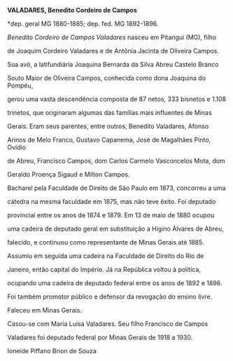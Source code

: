 **VALADARES, Benedito Cordeiro de Campos**



\*dep. geral MG 1880-1885; dep. fed. MG 1892-1896.



*Benedito Cordeiro de Campos Valadares* nasceu em Pitangui (MG), filho

de Joaquim Cordeiro Valadares e de Antônia Jacinta de Oliveira Campos.

Sua avó, a latifundiária Joaquina Bernarda da Silva Abreu Castelo Branco

Souto Maior de Oliveira Campos, conhecida como dona Joaquina do Pompéu,

gerou uma vasta descendência composta de 87 netos, 333 bisnetos e 1.108

trinetos, que originaram algumas das famílias mais influentes de Minas

Gerais. Eram seus parentes, entre outros, Benedito Valadares, Afonso

Arinos de Melo Franco, Gustavo Capanema, José de Magalhães Pinto, Ovídio

de Abreu, Francisco Campos, dom Carlos Carmelo Vasconcelos Mota, dom

Geraldo Proença Sigaud e Milton Campos.



Bacharel pela Faculdade de Direito de São Paulo em 1873, concorreu a uma

cátedra na mesma faculdade em 1875, mas não teve êxito. Foi deputado

provincial entre os anos de 1874 e 1879. Em 13 de maio de 1880 ocupou

uma cadeira de deputado geral em substituição a Higino Álvares de Abreu,

falecido, e continuou como representante de Minas Gerais até 1885.

Assumiu em seguida uma cadeira na Faculdade de Direito do Rio de

Janeiro, então capital do Império. Já na República voltou à política,

ocupando uma cadeira de deputado federal entre os anos de 1892 e 1896.



Foi também promotor público e defensor da revogação do ensino livre.



Faleceu em Minas Gerais.



Casou-se com Maria Luísa Valadares. Seu filho Francisco de Campos

Valadares foi deputado federal por Minas Gerais de 1918 a 1930.



Ioneide Piffano Brion de Souza



